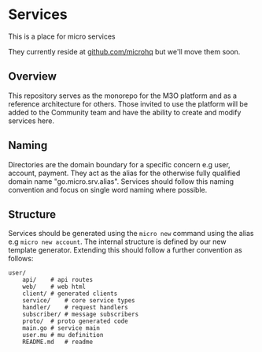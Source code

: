 # Services

This is a place for micro services

They currently reside at [github.com/microhq](https://github.com/microhq) but we'll move them soon.

## Overview

This repository serves as the monorepo for the M3O platform and as a reference architecture for others. 
Those invited to use the platform will be added to the Community team and have the ability to create 
and modify services here.

## Naming

Directories are the domain boundary for a specific concern e.g user, account, payment. They act as the 
alias for the otherwise fully qualified domain name "go.micro.srv.alias". Services should follow 
this naming convention and focus on single word naming where possible.

## Structure

Services should be generated using the `micro new` command using the alias e.g `micro new account`. 
The internal structure is defined by our new template generator. Extending this should follow 
a further convention as follows:

```
user/
    api/	# api routes
    web/	# web html
    client/	# generated clients
    service/	# core service types
    handler/	# request handlers
    subscriber/	# message subscribers
    proto/	# proto generated code
    main.go	# service main
    user.mu	# mu definition
    README.md	# readme
```

